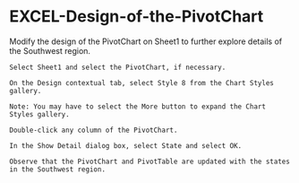 # EXCEL-Design-of-the-PivotChart
Modify the design of the PivotChart on Sheet1 to further explore details of the Southwest region.

    Select Sheet1 and select the PivotChart, if necessary.

    On the Design contextual tab, select Style 8 from the Chart Styles gallery.

    Note: You may have to select the More button to expand the Chart Styles gallery.

    Double-click any column of the PivotChart.

    In the Show Detail dialog box, select State and select OK.

    Observe that the PivotChart and PivotTable are updated with the states in the Southwest region.
